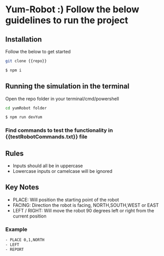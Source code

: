 # Yum-Robot :) Follow the below guidelines to run the project

## Installation
Follow the below to get started

```bash
git clone {{repo}}
```

```bash
$ npm i
```

## Running the simulation in the terminal
 Open the repo folder in your terminal/cmd/powershell

```bash 
cd yumRobot folder
```

```bash 
$ npm run devYum
```

### Find commands to test the functionality in {{testRobotCommands.txt}} file 

## Rules
* Inputs should all be in uppercase 
* Lowercase inputs or camelcase will be ignored

## Key Notes
* PLACE: Will position the starting point of the robot
* FACING: Direction the robot is facing, NORTH,SOUTH,WEST or EAST
* LEFT / RIGHT: Will move the robot 90 degrees left or right from the current position

### Example
```bash
- PLACE 0,1,NORTH
- LEFT
- REPORT
```